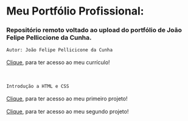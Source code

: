 # Meu Portfólio Profissional:
### Repositório remoto voltado ao upload do portfólio de João Felipe Pelliccione da Cunha.

```Autor: João Felipe Pellicicone da Cunha```
<br><br>[Clique](https://joaofelipelliccione.github.io/), para ter acesso ao meu currículo!

<br><br>```Introdução a HTML e CSS```
<br><br>[Clique](https://joaofelipelliccione.github.io/projetos/01_stomatopoda/01-exercicio_stoma.html), para ter acesso ao meu primeiro projeto!
<br><br>[Clique](https://joaofelipelliccione.github.io/projetos/02_lessons-learned/index.html), para ter acesso ao meu segundo projeto!
